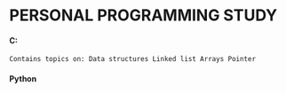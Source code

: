 # PERSONAL PROGRAMMING STUDY

#### C:
` Contains topics on:
Data structures
Linked list
Arrays
Pointer `

#### Python

